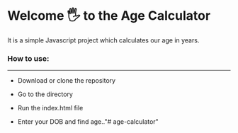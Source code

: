 # Welcome 🖐 to the Age Calculator
It is a simple Javascript project which calculates our age in years.

### How to use:

---

- Download or clone the repository

- Go to the directory
- Run the index.html file
- Enter your DOB and find age.."# age-calculator" 
